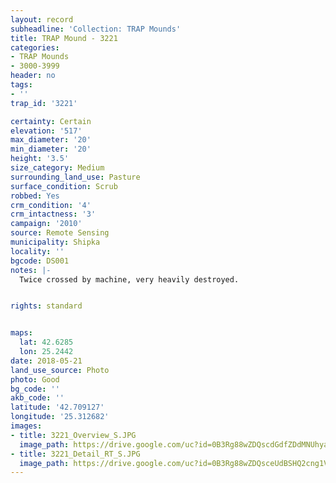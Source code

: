 ```yaml
---
layout: record
subheadline: 'Collection: TRAP Mounds'
title: TRAP Mound - 3221
categories:
- TRAP Mounds
- 3000-3999
header: no
tags:
- ''
trap_id: '3221'

certainty: Certain
elevation: '517'
max_diameter: '20'
min_diameter: '20'
height: '3.5'
size_category: Medium
surrounding_land_use: Pasture
surface_condition: Scrub
robbed: Yes
crm_condition: '4'
crm_intactness: '3'
campaign: '2010'
source: Remote Sensing
municipality: Shipka
locality: ''
bgcode: DS001
notes: |-
  Twice crossed by machine, very heavily destroyed.


rights: standard


maps:
  lat: 42.6285
  lon: 25.2442
date: 2018-05-21
land_use_source: Photo
photo: Good
bg_code: ''
akb_code: ''
latitude: '42.709127'
longitude: '25.312682'
images:
- title: 3221_Overview_S.JPG
  image_path: https://drive.google.com/uc?id=0B3Rg88wZDQscdGdfZDdMNUhyam8
- title: 3221_Detail_RT_S.JPG
  image_path: https://drive.google.com/uc?id=0B3Rg88wZDQsceUdBSHQ2cng1Vnc
---
```

